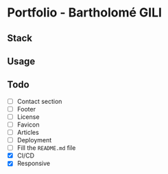 # Portfolio - Bartholomé GILI

## Stack

## Usage

## Todo

- [ ] Contact section
- [ ] Footer
- [ ] License
- [ ] Favicon
- [ ] Articles
- [ ] Deployment
- [ ] Fill the `README.md` file	
- [x] CI/CD
- [x] Responsive